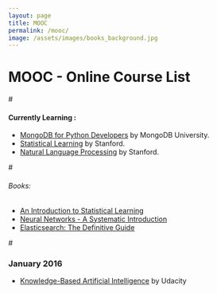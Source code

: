 ```yaml
---
layout: page
title: MOOC
permalink: /mooc/
image: /assets/images/books_background.jpg
---
```


# MOOC - Online Course List

#[]()

#### Currently Learning : 
- [MongoDB for Python Developers](https://university.mongodb.com/courses/M101P/about) by MongoDB University.
- [Statistical Learning](https://lagunita.stanford.edu/courses/HumanitiesSciences/StatLearning/Winter2016/about) by Stanford.
- [Natural Language Processing](https://www.coursera.org/course/nlp) by Stanford.

#[]()

###### Books:
- [An Introduction to Statistical Learning](http://www-bcf.usc.edu/~gareth/ISL/)
- [Neural Networks - A Systematic Introduction](http://page.mi.fu-berlin.de/rojas/neural/)
- [Elasticsearch: The Definitive Guide](https://www.elastic.co/guide/en/elasticsearch/guide/current/index.html)

#[]()

### January 2016
- [Knowledge-Based Artificial Intelligence](https://www.udacity.com/course/knowledge-based-ai-cognitive-systems--ud409) by Udacity


